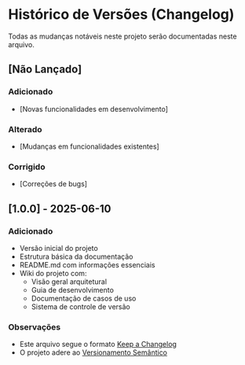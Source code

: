 # Histórico de Versões (Changelog)

Todas as mudanças notáveis neste projeto serão documentadas neste arquivo.

## [Não Lançado]
### Adicionado
- [Novas funcionalidades em desenvolvimento]

### Alterado
- [Mudanças em funcionalidades existentes]

### Corrigido
- [Correções de bugs]

## [1.0.0] - 2025-06-10
### Adicionado
- Versão inicial do projeto
- Estrutura básica da documentação
- README.md com informações essenciais
- Wiki do projeto com:
  - Visão geral arquitetural
  - Guia de desenvolvimento
  - Documentação de casos de uso
  - Sistema de controle de versão

### Observações
- Este arquivo segue o formato [Keep a Changelog](https://keepachangelog.com/pt-BR/1.0.0/)
- O projeto adere ao [Versionamento Semântico](https://semver.org/lang/pt-BR/)
